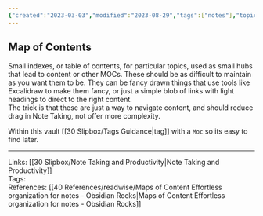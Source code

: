 ```yaml
---
{"created":"2023-03-03","modified":"2023-08-29","tags":["notes"],"topics":null,"references":null,"dg-publish":true,"dg-path":"Map of Contents.md","permalink":"/map-of-contents/","dgPassFrontmatter":true}
---
```



## Map of Contents

Small indexes, or table of contents, for particular topics, used as small hubs that lead to content or other MOCs. These should be as difficult to maintain as you want them to be. They can be fancy drawn things that use tools like Excalidraw to make them fancy, or just a simple blob of links with light headings to direct to the right content.  
The trick is that these are just a way to navigate content, and should reduce drag in Note Taking, not offer more complexity.

Within this vault [[30 Slipbox/Tags Guidance\|tag]] with a `Moc` so its easy to find later.

---

Links: [[30 Slipbox/Note Taking and Productivity\|Note Taking and Productivity]]  
Tags:  
References: [[40 References/readwise/Maps of Content Effortless organization for notes - Obsidian Rocks\|Maps of Content Effortless organization for notes - Obsidian Rocks]]
